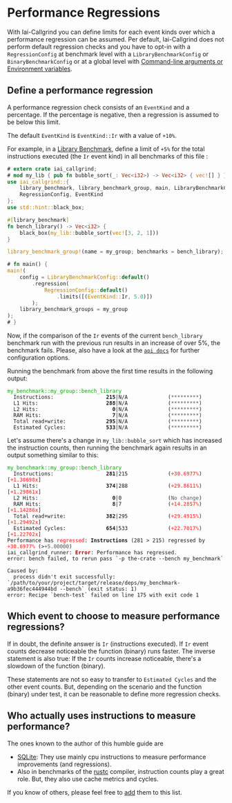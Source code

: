 <!-- markdownlint-disable MD041 MD033 -->
# Performance Regressions

With Iai-Callgrind you can define limits for each event kinds over which a
performance regression can be assumed. Per default, Iai-Callgrind does not
perform default regression checks and you have to opt-in with a
`RegressionConfig` at benchmark level with a `LibraryBenchmarkConfig` or
`BinaryBenchmarkConfig` or at a global level with [Command-line arguments or
Environment variables](./cli_and_env/basics.md).

## Define a performance regression

A performance regression check consists of an `EventKind` and a percentage. If
the percentage is negative, then a regression is assumed to be below this limit.

The default `EventKind` is `EventKind::Ir` with a value of `+10%`.

For example, in a [Library
Benchmark](./benchmarks/library_benchmarks/configuration.md), define a limit of
`+5%` for the total instructions executed (the `Ir` event kind) in all
benchmarks of this file :

```rust
# extern crate iai_callgrind;
# mod my_lib { pub fn bubble_sort(_: Vec<i32>) -> Vec<i32> { vec![] } }
use iai_callgrind::{
    library_benchmark, library_benchmark_group, main, LibraryBenchmarkConfig,
    RegressionConfig, EventKind
};
use std::hint::black_box;

#[library_benchmark]
fn bench_library() -> Vec<i32> {
    black_box(my_lib::bubble_sort(vec![3, 2, 1]))
}

library_benchmark_group!(name = my_group; benchmarks = bench_library);

# fn main() {
main!(
    config = LibraryBenchmarkConfig::default()
        .regression(
            RegressionConfig::default()
                .limits([(EventKind::Ir, 5.0)])
        );
    library_benchmark_groups = my_group
);
# }
```

Now, if the comparison of the `Ir` events of the current `bench_library`
benchmark run with the previous run results in an increase of over 5%, the
benchmark fails. Please, also have a look at the [`api
docs`](https://docs.rs/iai-callgrind/0.13.1/iai_callgrind/struct.RegressionConfig.html)
for further configuration options.

Running the benchmark from above the first time results in the following output:

<pre><code class="hljs"><span style="color:#0A0">my_benchmark::my_group::bench_library</span>
  Instructions:     <b>            215</b>|N/A             (<span style="color:#555">*********</span>)
  L1 Hits:          <b>            288</b>|N/A             (<span style="color:#555">*********</span>)
  L2 Hits:          <b>              0</b>|N/A             (<span style="color:#555">*********</span>)
  RAM Hits:         <b>              7</b>|N/A             (<span style="color:#555">*********</span>)
  Total read+write: <b>            295</b>|N/A             (<span style="color:#555">*********</span>)
  Estimated Cycles: <b>            533</b>|N/A             (<span style="color:#555">*********</span>)</code></pre>

Let's assume there's a change in `my_lib::bubble_sort` which has increased the
instruction counts, then running the benchmark again results in an output
something similar to this:

<pre><code class="hljs"><span style="color:#0A0">my_benchmark::my_group::bench_library</span>
  Instructions:     <b>            281</b>|215             (<b><span style="color:#F55">+30.6977%</span></b>) [<b><span style="color:#F55">+1.30698x</span></b>]
  L1 Hits:          <b>            374</b>|288             (<b><span style="color:#F55">+29.8611%</span></b>) [<b><span style="color:#F55">+1.29861x</span></b>]
  L2 Hits:          <b>              0</b>|0               (<span style="color:#555">No change</span>)
  RAM Hits:         <b>              8</b>|7               (<b><span style="color:#F55">+14.2857%</span></b>) [<b><span style="color:#F55">+1.14286x</span></b>]
  Total read+write: <b>            382</b>|295             (<b><span style="color:#F55">+29.4915%</span></b>) [<b><span style="color:#F55">+1.29492x</span></b>]
  Estimated Cycles: <b>            654</b>|533             (<b><span style="color:#F55">+22.7017%</span></b>) [<b><span style="color:#F55">+1.22702x</span></b>]
Performance has <b><span style="color:#F55">regressed</span></b>: <b>Instructions</b> (281 > 215) regressed by <b><span style="color:#F55">+30.6977%</span></b> (><span style="color:#555">+5.00000</span>)
iai_callgrind_runner: <b><span style="color:#A00">Error</span></b>: Performance has regressed.
error: bench failed, to rerun pass `-p the-crate --bench my_benchmark`

Caused by:
  process didn't exit successfully: `/path/to/your/project/target/release/deps/my_benchmark-a9b36fec444944bd --bench` (exit status: 1)
error: Recipe `bench-test` failed on line 175 with exit code 1</code></pre>

## Which event to choose to measure performance regressions?

If in doubt, the definite answer is `Ir` (instructions executed). If `Ir` event
counts decrease noticeable the function (binary) runs faster. The inverse
statement is also true: If the `Ir` counts increase noticeable, there's a
slowdown of the function (binary).

These statements are not so easy to transfer to `Estimated Cycles` and the other
event counts. But, depending on the scenario and the function (binary) under
test, it can be reasonable to define more regression checks.

## Who actually uses instructions to measure performance?

The ones known to the author of this humble guide are

* [SQLite](https://sqlite.org/cpu.html#performance_measurement): They use mainly
  cpu instructions to measure performance improvements (and regressions).
* Also in benchmarks of the [rustc](https://github.com/rust-lang/rustc-perf)
  compiler, instruction counts play a great role. But, they also use cache
  metrics and cycles.

If you know of others, please feel free to
[add](https://github.com/iai-callgrind/iai-callgrind/master/docs/src/regressions.md)
them to this list.
